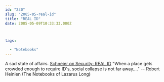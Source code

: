 ```yaml
---
id: "230"
slug: "2005-05-real-id"
title: "REAL ID"
date: 2005-05-09T10:33:33.000Z



tags:

  - "Notebooks"
---
```

<div class="sqs-html-content">
  <p>A sad state of affairs.  <a href="http://www.schneier.com/blog/archives/2005/05/real_id.html">Schneier on Security: REAL ID</a>
"When a place gets crowded enough to require ID's, social collapse is not far away...."  -- Robert Heinlen (The Notebooks of Lazarus Long)</p>
</div>
